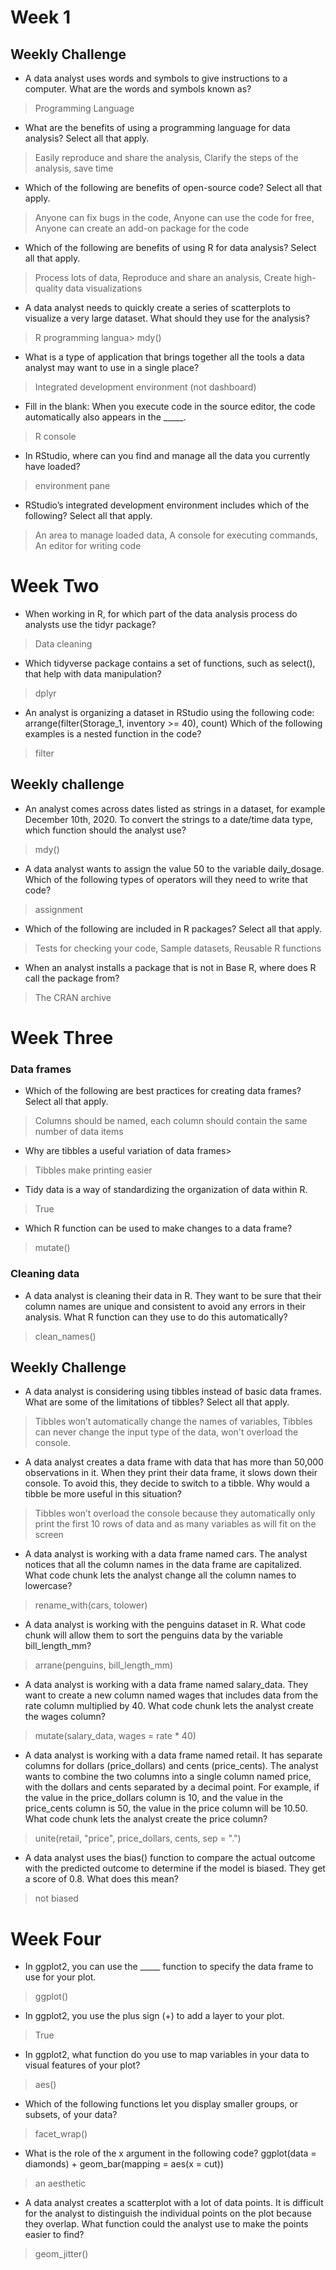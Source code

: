 # Week 1
## Weekly Challenge
- A data analyst uses words and symbols to give instructions to a computer. What are the words and symbols known as? 
> Programming Language
- What are the benefits of using a programming language for data analysis? Select all that apply.
> Easily reproduce and share the analysis, Clarify the steps of the analysis, save time
- Which of the following are benefits of open-source code? Select all that apply. 
> Anyone can fix bugs in the code, Anyone can use the code for free, Anyone can create an add-on package for the code
- Which of the following are benefits of using R for data analysis? Select all that apply. 
> Process lots of data, Reproduce and share an analysis, Create high-quality data visualizations 
- A data analyst needs to quickly create a series of scatterplots to visualize a very large dataset. What should they use for the analysis? 
> R programming langua> mdy()

- What is a type of application that brings together all the tools a data analyst may want to use in a single place? 
> Integrated development environment (not dashboard)
- Fill in the blank: When you execute code in the source editor, the code automatically also appears in the _____.
> R console 
- In RStudio, where can you find and manage all the data you currently have loaded?
> environment pane
- RStudio’s integrated development environment includes which of the following? Select all that apply.
> An area to manage loaded data, A console for executing commands, An editor for writing code 

# Week Two
- When working in R, for which part of the data analysis process do analysts use the tidyr package?
> Data cleaning
- Which tidyverse package contains a set of functions, such as select(), that help with data manipulation?
> dplyr
- An analyst is organizing a dataset in RStudio using the following code:
arrange(filter(Storage_1, inventory >= 40), count)
Which of the following examples is a nested function in the code?
> filter
## Weekly challenge
- An analyst comes across dates listed as strings in a dataset, for example December 10th, 2020. To convert the strings to a date/time data type, which function should the analyst use?
> mdy()
- A data analyst wants to assign the value 50 to the variable daily_dosage. Which of the following types of operators will they need to write that code? 
> assignment
- Which of the following are included in R packages? Select all that apply.
> Tests for checking your code, Sample datasets, Reusable R functions
- When an analyst installs a package that is not in Base R, where does R call the package from?
> The CRAN archive
# Week Three
### Data frames
- Which of the following are best practices for creating data frames? Select all that apply.
> Columns should be named, each column should contain the same number of data items
- Why are tibbles a useful variation of data frames>
> Tibbles make printing easier
- Tidy data is a way of standardizing the organization of data within R.
> True
- Which R function can be used to make changes to a data frame?
> mutate()
### Cleaning data
- A data analyst is cleaning their data in R. They want to be sure that their column names are unique and consistent to avoid any errors in their analysis. What R function can they use to do this automatically?
> clean_names()
## Weekly Challenge
- A data analyst is considering using tibbles instead of basic data frames. What are some of the limitations of tibbles? Select all that apply.
> Tibbles won’t automatically change the names of variables, Tibbles can never change the input type of the data, won't overload the console.
- A data analyst creates a data frame with data that has more than 50,000 observations in it. When they print their data frame, it slows down their console. To avoid this, they decide to switch to a tibble. Why would a tibble be more useful in this situation? 
> Tibbles won’t overload the console because they automatically only print the first 10 rows of data and as many variables as will fit on the screen
- A data analyst is working with a data frame named cars. The analyst notices that all the column names in the data frame are capitalized. What code chunk lets the analyst change all the column names to lowercase? 
> rename_with(cars, tolower)
- A data analyst is working with the penguins dataset in R. What code chunk will allow them to sort the penguins data by the variable bill_length_mm? 
> arrane(penguins, bill_length_mm)
- A data analyst is working with a data frame named salary_data. They want to create a new column named wages that includes data from the rate column multiplied by 40. What code chunk lets the analyst create the wages column? 
> mutate(salary_data, wages = rate * 40)
- A data analyst is working with a data frame named retail. It has separate columns for dollars (price_dollars) and cents (price_cents). The analyst wants to combine the two columns into a single column named price, with the dollars and cents separated by a decimal point. For example, if the value in the price_dollars column is 10, and the value in the price_cents column is 50, the value in the price column will be 10.50. What code chunk lets the analyst create the price column? 
> unite(retail, "price", price_dollars, cents, sep = ".")
- A data analyst uses the bias() function to compare the actual outcome with the predicted outcome to determine if the model is biased. They get a score of 0.8. What does this mean?
> not biased
# Week Four
- In ggplot2, you can use the _____ function to specify the data frame to use for your plot. 
> ggplot()
- In ggplot2, you use the plus sign (+) to add a layer to your plot. 
> True
- In ggplot2, what function do you use to map variables in your data to visual features of your plot?
> aes()
- Which of the following functions let you display smaller groups, or subsets, of your data?
> facet_wrap()
- What is the role of the x argument in the following code? ggplot(data = diamonds) +
     geom_bar(mapping = aes(x = cut))
> an aesthetic
- A data analyst creates a scatterplot with a lot of data points. It is difficult for the analyst to distinguish the individual points on the plot because they overlap. What function could the analyst use to make the points easier to find? 
> geom_jitter()
